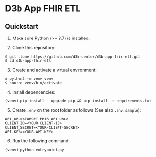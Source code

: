 # D3b App FHIR ETL

## Quickstart

1. Make sure Python (>= 3.7) is installed.

2. Clone this repository:

```
$ git clone https://github.com/d3b-center/d3b-app-fhir-etl.git
$ cd d3b-app-fhir-etl
```

3. Create and activate a virtual environment:

```
$ python3 -m venv venv
$ source venv/bin/activate
```

4. Install dependencies:

```
(venv) pip install --upgrade pip && pip install -r requirements.txt
```

5. Create `.env` on the root folder as follows (See also `.env.sample`):

```
API_URL=<TARGET-FHIR-API-URL>
CLIENT_ID=<YOUR-CLIENT-ID>
CLIENT_SECRET=<YOUR-CLIENT-SECRET>
API-KEY=<YOUR-API-KEY>
```

6. Run the following command:

```
(venv) python entrypoint.py
```
